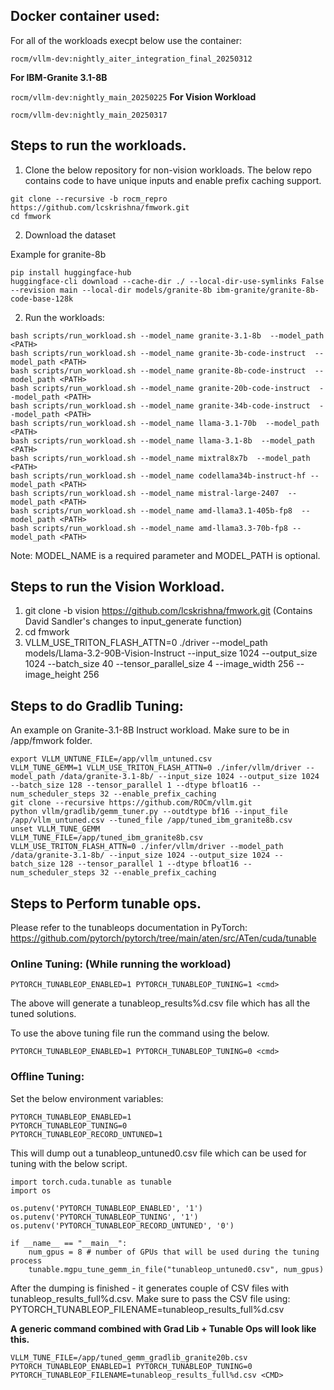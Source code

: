 ## Docker container used:

For all of the workloads execpt below use the container:

```rocm/vllm-dev:nightly_aiter_integration_final_20250312```

**For IBM-Granite 3.1-8B**

```rocm/vllm-dev:nightly_main_20250225```
**For Vision Workload** 

```rocm/vllm-dev:nightly_main_20250317```

## Steps to run the workloads.

1. Clone the below repository for non-vision workloads. 
The below repo contains code to have unique inputs and enable prefix caching support. 

```
git clone --recursive -b rocm_repro https://github.com/lcskrishna/fmwork.git
cd fmwork
```

2. Download the dataset

Example for granite-8b


```
pip install huggingface-hub
huggingface-cli download --cache-dir ./ --local-dir-use-symlinks False --revision main --local-dir models/granite-8b ibm-granite/granite-8b-code-base-128k
```

2. Run the workloads:

```
bash scripts/run_workload.sh --model_name granite-3.1-8b  --model_path <PATH>
bash scripts/run_workload.sh --model_name granite-3b-code-instruct  --model_path <PATH>
bash scripts/run_workload.sh --model_name granite-8b-code-instruct  --model_path <PATH>
bash scripts/run_workload.sh --model_name granite-20b-code-instruct  --model_path <PATH>
bash scripts/run_workload.sh --model_name granite-34b-code-instruct  --model_path <PATH>
bash scripts/run_workload.sh --model_name llama-3.1-70b  --model_path <PATH>
bash scripts/run_workload.sh --model_name llama-3.1-8b  --model_path <PATH>
bash scripts/run_workload.sh --model_name mixtral8x7b  --model_path <PATH>
bash scripts/run_workload.sh --model_name codellama34b-instruct-hf --model_path <PATH>
bash scripts/run_workload.sh --model_name mistral-large-2407  --model_path <PATH>
bash scripts/run_workload.sh --model_name amd-llama3.1-405b-fp8  --model_path <PATH>
bash scripts/run_workload.sh --model_name amd-llama3.3-70b-fp8 --model_path <PATH>
```

Note: MODEL_NAME is a required parameter and MODEL_PATH is optional.



## Steps to run the Vision Workload.

1. git clone -b vision https://github.com/lcskrishna/fmwork.git (Contains David Sandler's changes to input_generate function)
2. cd fmwork
3. VLLM_USE_TRITON_FLASH_ATTN=0 ./driver --model_path models/Llama-3.2-90B-Vision-Instruct --input_size 1024 --output_size 1024  --batch_size 40  --tensor_parallel_size 4  --image_width 256 --image_height 256 



## Steps to do Gradlib Tuning:

An example on Granite-3.1-8B Instruct workload. Make sure to be in /app/fmwork folder.

```
export VLLM_UNTUNE_FILE=/app/vllm_untuned.csv
VLLM_TUNE_GEMM=1 VLLM_USE_TRITON_FLASH_ATTN=0 ./infer/vllm/driver --model_path /data/granite-3.1-8b/ --input_size 1024 --output_size 1024 --batch_size 128 --tensor_parallel 1 --dtype bfloat16 --num_scheduler_steps 32 --enable_prefix_caching
git clone --recursive https://github.com/ROCm/vllm.git
python vllm/gradlib/gemm_tuner.py --outdtype bf16 --input_file /app/vllm_untuned.csv --tuned_file /app/tuned_ibm_granite8b.csv
unset VLLM_TUNE_GEMM
VLLM_TUNE_FILE=/app/tuned_ibm_granite8b.csv VLLM_USE_TRITON_FLASH_ATTN=0 ./infer/vllm/driver --model_path /data/granite-3.1-8b/ --input_size 1024 --output_size 1024 --batch_size 128 --tensor_parallel 1 --dtype bfloat16 --num_scheduler_steps 32 --enable_prefix_caching

```

## Steps to Perform tunable ops.

Please refer to the tunableops documentation in PyTorch:
https://github.com/pytorch/pytorch/tree/main/aten/src/ATen/cuda/tunable

### Online Tuning: (While running the workload)

```
PYTORCH_TUNABLEOP_ENABLED=1 PYTORCH_TUNABLEOP_TUNING=1 <cmd>
```

The above will generate a tunableop_results%d.csv file which has all the tuned solutions.

To use the above tuning file run the command using the below.

```
PYTORCH_TUNABLEOP_ENABLED=1 PYTORCH_TUNABLEOP_TUNING=0 <cmd>
```


### Offline Tuning:

Set the below environment variables:
```
PYTORCH_TUNABLEOP_ENABLED=1
PYTORCH_TUNABLEOP_TUNING=0
PYTORCH_TUNABLEOP_RECORD_UNTUNED=1
```

This will dump out a tunableop_untuned0.csv file which can be used for tuning with the below script. 

```
import torch.cuda.tunable as tunable
import os

os.putenv('PYTORCH_TUNABLEOP_ENABLED', '1')
os.putenv('PYTORCH_TUNABLEOP_TUNING', '1')
os.putenv('PYTORCH_TUNABLEOP_RECORD_UNTUNED', '0')

if __name__ == "__main__":
    num_gpus = 8 # number of GPUs that will be used during the tuning process
    tunable.mgpu_tune_gemm_in_file("tunableop_untuned0.csv", num_gpus)

```

After the dumping is finished - it generates couple of CSV files with tunableop_results_full%d.csv. 
Make sure to pass the CSV file using: PYTORCH_TUNABLEOP_FILENAME=tunableop_results_full%d.csv

**A generic command combined with Grad Lib + Tunable Ops will look like this.**

```
VLLM_TUNE_FILE=/app/tuned_gemm_gradlib_granite20b.csv PYTORCH_TUNABLEOP_ENABLED=1 PYTORCH_TUNABLEOP_TUNING=0 PYTORCH_TUNABLEOP_FILENAME=tunableop_results_full%d.csv <CMD>

```
